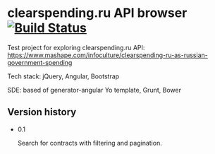 # clearspending.ru API browser [![Build Status](https://travis-ci.org/dim2man/csbrowser.png?branch=master)](https://travis-ci.org/dim2man/csbrowser)

Test project for exploring clearspending.ru API: https://www.mashape.com/infoculture/clearspending-ru-as-russian-government-spending

Tech stack: jQuery, Angular, Bootstrap

SDE: based of generator-angular Yo template, Grunt, Bower

## Version history

* 0.1

  Search for contracts with filtering and pagination.
